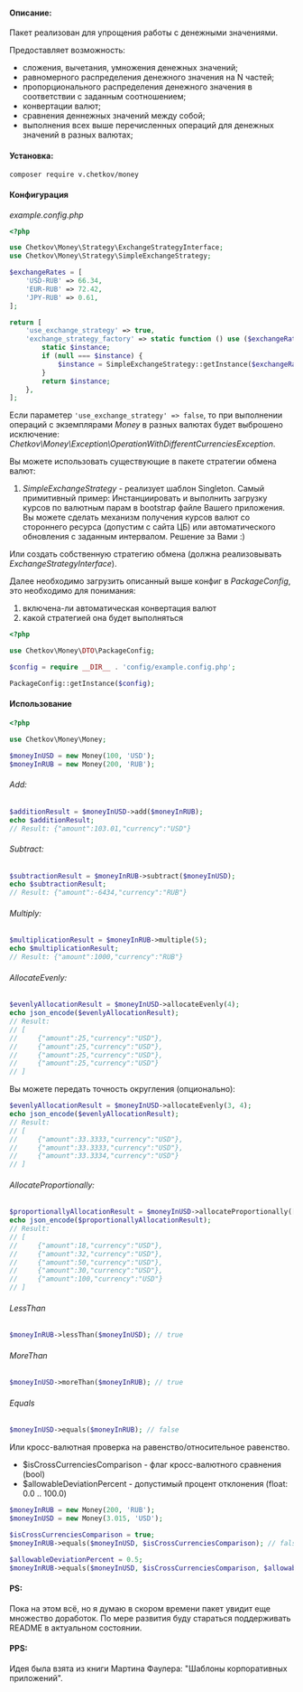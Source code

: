 #### Описание:
Пакет реализован для упрощения работы с денежными значениями. 

Предоставляет возможность:
- сложения, вычетания, умножения денежных значений;
- равномерного распределения денежного значения на N частей;
- пропорционального распределения денежного значения в соответствии с заданным соотношением;
- конвертации валют;
- сравнения деннежных значений между собой;
- выполнения всех выше перечисленных операций для денежных значений в разных валютах;

#### Установка:
```shell script
composer require v.chetkov/money
```

#### Конфигурация

_example.config.php_
```php
<?php 

use Chetkov\Money\Strategy\ExchangeStrategyInterface;
use Chetkov\Money\Strategy\SimpleExchangeStrategy;

$exchangeRates = [
    'USD-RUB' => 66.34,
    'EUR-RUB' => 72.42,
    'JPY-RUB' => 0.61,
];

return [
    'use_exchange_strategy' => true,
    'exchange_strategy_factory' => static function () use ($exchangeRates): ExchangeStrategyInterface {
        static $instance;
        if (null === $instance) {
            $instance = SimpleExchangeStrategy::getInstance($exchangeRates);
        }
        return $instance;
    },
];
```
Если параметер `'use_exchange_strategy' => false`, то при выполнении операций с экземплярами _Money_ в разных валютах будет выброшено исключение: _Chetkov\Money\Exception\OperationWithDifferentCurrenciesException_.

Вы можете использовать существующие в пакете стратегии обмена валют: 
1) _SimpleExchangeStrategy_ - реализует шаблон Singleton.
Самый примитивный пример: Инстанциировать и выполнить загрузку курсов по валютным парам в bootstrap файле Вашего приложения. 
Вы можете сделать механизм получения курсов валют со стороннего ресурса (допустим с сайта ЦБ) или автоматического обновления с заданным интервалом. Решение за Вами :)

Или создать собственную стратегию обмена (должна реализовывать _ExchangeStrategyInterface_).

Далее необходимо загрузить описанный выше конфиг в _PackageConfig_, это необходимо для понимания:
1) включена-ли автоматическая конвертация валют
2) какой стратегией она будет выполняться
```php
<?php 

use Chetkov\Money\DTO\PackageConfig;

$config = require __DIR__ . 'config/example.config.php';

PackageConfig::getInstance($config);
```

#### Использование
```php
<?php

use Chetkov\Money\Money;

$moneyInUSD = new Money(100, 'USD');
$moneyInRUB = new Money(200, 'RUB');
```

###### Add:
```php
$additionResult = $moneyInUSD->add($moneyInRUB);
echo $additionResult; 
// Result: {"amount":103.01,"currency":"USD"}
```

###### Subtract:
```php
$subtractionResult = $moneyInRUB->subtract($moneyInUSD);
echo $subtractionResult; 
// Result: {"amount":-6434,"currency":"RUB"}
```

###### Multiply:
```php
$multiplicationResult = $moneyInRUB->multiple(5);
echo $multiplicationResult; 
// Result: {"amount":1000,"currency":"RUB"}
```

###### AllocateEvenly:
```php
$evenlyAllocationResult = $moneyInUSD->allocateEvenly(4);
echo json_encode($evenlyAllocationResult);
// Result: 
// [
//     {"amount":25,"currency":"USD"},
//     {"amount":25,"currency":"USD"},
//     {"amount":25,"currency":"USD"},
//     {"amount":25,"currency":"USD"}
// ]
```

Вы можете передать точность округления (опционально):
```php
$evenlyAllocationResult = $moneyInUSD->allocateEvenly(3, 4);
echo json_encode($evenlyAllocationResult);
// Result: 
// [
//     {"amount":33.3333,"currency":"USD"},
//     {"amount":33.3333,"currency":"USD"},
//     {"amount":33.3334,"currency":"USD"}
// ]
```

###### AllocateProportionally:
```php
$proportionallyAllocationResult = $moneyInUSD->allocateProportionally([0.18, 0.32, 0.5, 0.3, 1]);
echo json_encode($proportionallyAllocationResult);
// Result: 
// [
//     {"amount":18,"currency":"USD"},
//     {"amount":32,"currency":"USD"},
//     {"amount":50,"currency":"USD"},
//     {"amount":30,"currency":"USD"},
//     {"amount":100,"currency":"USD"}
// ]
```

###### LessThan
```php
$moneyInRUB->lessThan($moneyInUSD); // true
```

###### MoreThan
```php
$moneyInUSD->moreThan($moneyInRUB); // true
```

###### Equals
```php
$moneyInUSD->equals($moneyInRUB); // false
```

Или кросс-валютная проверка на равенство/относительное равенство.

- $isCrossCurrenciesComparison - флаг кросс-валютного сравнения (bool)
- $allowableDeviationPercent - допустимый процент отклонения (float: 0.0 .. 100.0)
```php
$moneyInRUB = new Money(200, 'RUB');
$moneyInUSD = new Money(3.015, 'USD');

$isCrossCurrenciesComparison = true;
$moneyInRUB->equals($moneyInUSD, $isCrossCurrenciesComparison); // false

$allowableDeviationPercent = 0.5;
$moneyInRUB->equals($moneyInUSD, $isCrossCurrenciesComparison, $allowableDeviationPercent); // true
```

#### PS:
Пока на этом всё, но я думаю в скором времени пакет увидит еще множество доработок. По мере развития буду стараться поддерживать README в актуальном состоянии.

#### PPS:
Идея была взята из книги Мартина Фаулера: "Шаблоны корпоративных приложений". 